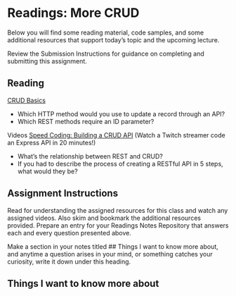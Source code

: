# Readings: More CRUD
Below you will find some reading material, code samples, and some additional resources that support today’s topic and the upcoming lecture.

Review the Submission Instructions for guidance on completing and submitting this assignment.

## Reading
[CRUD Basics](https://medium.com/geekculture/crud-operations-explained-2a44096e9c88)

* Which HTTP method would you use to update a record through an API?
* Which REST methods require an ID parameter?

Videos
[Speed Coding: Building a CRUD API](https://www.youtube.com/watch?v=EzNcBhSv1Wo) (Watch a Twitch streamer code an Express API in 20 minutes!)

* What’s the relationship between REST and CRUD?
* If you had to describe the process of creating a RESTful API in 5 steps, what would they be?

## Assignment Instructions
Read for understanding the assigned resources for this class and watch any assigned videos. Also skim and bookmark the additional resources provided. Prepare an entry for your Readings Notes Repository that answers each and every question presented above.

Make a section in your notes titled ## Things I want to know more about, and anytime a question arises in your mind, or something catches your curiosity, write it down under this heading.

## Things I want to know more about